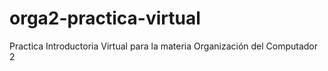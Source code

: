 # orga2-practica-virtual
Practica Introductoria Virtual para la materia Organización del Computador 2
